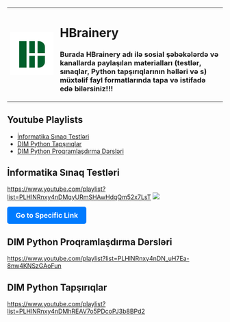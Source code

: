 <table>
  <tr>
    <td><img src="HBrainery.png" alt="HBrainery Logo" width = "600px"></td>
    <td>
      <h1> HBrainery </h1>
      <h3><p> Burada HBrainery adı ilə sosial şəbəkələrdə və kanallarda paylaşılan materialları (testlər, sınaqlar, Python tapşırıqlarının həlləri və s) müxtəlif fayl formatlarında tapa və istifadə edə bilərsiniz!!! </p></h3>
    </td>
  </tr>
</table>

## Youtube Playlists
- [İnformatika Sınaq Testləri](#İnformatika-Sınaq-Testləri)
- [DIM Python Tapşırıqlar](#DIM-Python-Tapşırıqlar)
- [DIM Python Proqramlaşdırma Dərsləri](#DIM-Python-Proqramlaşdırma-Dərsləri)

## İnformatika Sınaq Testləri
https://www.youtube.com/playlist?list=PLHlNRnxy4nDMqyURmSHAwHdqQm52x7LsT 
<img src = "https://cdn.dribbble.com/users/330915/screenshots/3587000/10_coding_dribbble.gif">
<a href="https://your-link-here.com" style="text-decoration: none;">
  <div style="
    display: inline-block;
    padding: 10px 20px;
    font-size: 16px;
    font-weight: bold;
    color: white;
    background-color: #007BFF;
    border-radius: 5px;
    text-align: center;
  ">
    Go to Specific Link
  </div>
</a>

## DIM Python Proqramlaşdırma Dərsləri
https://www.youtube.com/playlist?list=PLHlNRnxy4nDN_uH7Ea-8nw4KNSzGAoFun

## DIM Python Tapşırıqlar
https://www.youtube.com/playlist?list=PLHlNRnxy4nDMhREAV7o5PDcoPJ3b8BPd2


